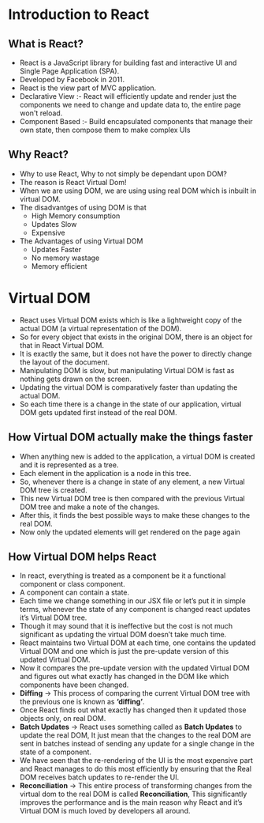 # Introduction to React

## What is React?


- React is a JavaScript library for building fast and interactive 
  UI and Single Page Application (SPA).
- Developed by Facebook in 2011.
- React is the view part of MVC application.
- Declarative View :- React will efficiently update and render just
  the components we need to change and update data to, the entire page
  won't reload.
- Component Based :- Build encapsulated components that manage their 
  own state, then compose them to make complex UIs


## Why React? 

- Why to use React, Why to not simply be dependant upon DOM?
- The reason is React Virtual Dom!
- When we are using DOM, we are using using real DOM which is inbuilt 
  in virtual DOM.
- The disadvantges of using DOM is that
    - High Memory consumption
    - Updates Slow
    - Expensive
- The Advantages of using Virtual DOM 
    - Updates Faster
    - No memory wastage  
    - Memory efficient


# Virtual DOM
- React uses Virtual DOM exists which is like a lightweight copy of the actual DOM (a virtual representation of the DOM).
- So for every object that exists in the original DOM, there is an object for that in React Virtual DOM.
- It is exactly the same, but it does not have the power to directly change the layout of the document.
- Manipulating DOM is slow, but manipulating Virtual DOM is fast as nothing gets drawn on the screen.
- Updating the virtual DOM is comparatively faster than updating the actual DOM.     
- So each time there is a change in the state of our application, virtual DOM gets updated first instead of the real DOM. 


## How Virtual DOM actually make the things faster

- When anything new is added to the application, a virtual DOM is created and it is represented as a tree.
- Each element in the application is a node in this tree.
- So, whenever there is a change in state of any element, a new Virtual DOM tree is created.
- This new Virtual DOM tree is then compared with the previous Virtual DOM tree and make a note of the changes.
-  After this, it finds the best possible ways to make these changes to the real DOM.
- Now only the updated elements will get rendered on the page again


## How Virtual DOM helps React

- In react, everything is treated as a component be it a functional component or class component.
- A component can contain a state.
- Each time we change something in our JSX file or let’s put it in simple terms, whenever the state of any component is changed react updates it’s Virtual DOM tree.
-  Though it may sound that it is ineffective but the cost is not much significant as updating the virtual DOM doesn’t take much time.
- React maintains two Virtual DOM at each time, one contains the updated Virtual DOM and one which is just the pre-update version of this updated Virtual DOM.
- Now it compares the pre-update version with the updated Virtual DOM and figures out what exactly has changed in the DOM like which components have been changed.
- **Diffing** -> This process of comparing the current Virtual DOM tree with the previous one is known as **‘diffing’**.
- Once React finds out what exactly has changed then it updated those objects only, on real DOM.
- **Batch Updates** -> React uses something called as **Batch Updates** to update the real DOM, It just mean that the changes to the real DOM are sent in batches instead of sending any update for a single change in the state of a component. 
- We have seen that the re-rendering of the UI is the most expensive part and React manages to do this most efficiently by ensuring that the Real DOM receives batch updates to re-render the UI.
- **Reconciliation** ->  This entire process of transforming changes from the virtual dom to the real DOM is called **Reconciliation**, This significantly improves the performance and is the main reason why React and it’s Virtual DOM is much loved by developers all around.


